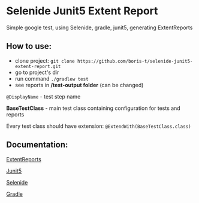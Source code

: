 # Selenide Junit5  Extent Report

Simple google test, using Selenide, gradle, junit5, generating ExtentReports

## How to use:


*  clone project: `git clone https://github.com/boris-t/selenide-junit5-extent-report.git`
*  go to project's dir
*  run command `./gradlew test`
*  see reports in **/test-output folder** (can be changed)

`@DisplayName` - test step name

**BaseTestClass** - main test class containing configuration for tests and reports

Every test class should have extension: `@ExtendWith(BaseTestClass.class)`

## Documentation:

[ExtentReports](http://extentreports.com/docs/versions/3/java/)

[Junit5](https://junit.org/junit5/docs/current/user-guide/)

[Selenide](https://selenide.org/documentation.html)

[Gradle](https://docs.gradle.org/current/userguide/userguide.html)
